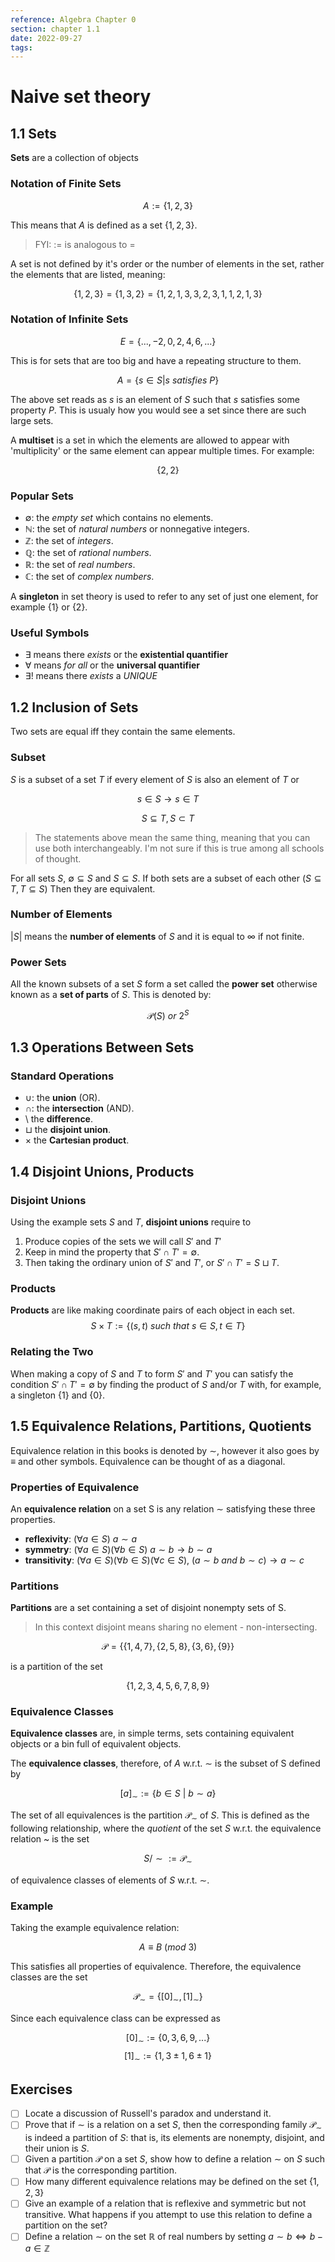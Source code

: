 ```yaml
---
reference: Algebra Chapter 0
section: chapter 1.1
date: 2022-09-27
tags:
---
```

# Naive set theory

## 1.1 Sets

**Sets** are a collection of objects

### Notation of Finite Sets

$$A:= \{1,2,3\}$$

This means that $A$ is defined as a set $\{1,2,3 \}$.

> FYI: $:=$ is analogous to $=$

A set is not defined by it's order or the number of elements in the set, rather the elements that are listed, meaning:

$$\{1,2,3\}=\{1,3,2\}=\{1,2,1,3,3,2,3,1,1,2,1,3\}$$

### Notation of Infinite Sets

$$E=\{...,-2,0,2,4,6, ...\}$$

This is for sets that are too big and have a repeating structure to them.

$$A=\{s\in S|s\:satisfies\:P\}$$

The above set reads as $s$ is an element of $S$ such that $s$ satisfies some property $P$. This is usualy how you would see a set since there are such large sets.

A **multiset** is a set in which the elements are allowed to appear with 'multiplicity' or the same element can appear multiple times. For example:

$$\{2,2\}$$

### Popular Sets

- $\emptyset$: the *empty set* which contains no elements.
- $\mathbb{N}$: the set of *natural numbers* or nonnegative integers.
- $\mathbb{Z}$: the set of *integers*.
- $\mathbb{Q}$: the set of *rational numbers*.
- $\mathbb{R}$: the set of *real numbers*.
- $\mathbb{C}$: the set of *complex numbers*.

A **singleton** in set theory is used to refer to any set of just one element, for example $\{1\}$ or $\{2\}$.

### Useful Symbols

- $\exists$ means there *exists* or the **existential quantifier**
- $\forall$ means *for all* or the **universal quantifier**
- $\exists !$ means there *exists* a *UNIQUE*



## 1.2 Inclusion of Sets

Two sets are equal iff they contain the same elements.

### Subset

$S$ is a subset of a set $T$ if every element of $S$ is also an element of $T$ or 

$$s \in S \rightarrow s \in T$$

$$S \subseteq T, S\subset T$$

> The statements above mean the same thing, meaning that you can use both interchangeably. I'm not sure if this is true among all schools of thought.

For all sets $S$, $\emptyset \subseteq S$ and $S \subseteq S$. If both sets are a subset of each other ($S \subseteq T, T \subseteq S$) Then they are equivalent.

### Number of Elements

$|S|$ means the **number of elements** of $S$ and it is equal to $\infty$ if not finite.

### Power Sets

All the known subsets of a set $S$ form a set called the **power set** otherwise known as a **set of parts** of $S$. This is denoted by:

$$\mathcal{P}(S) \: or \: 2^{S}$$

## 1.3 Operations Between Sets

### Standard Operations

- $\cup$: the **union** (OR).
- $\cap$: the **intersection** (AND).
- $\setminus$ the **difference**.
- $\sqcup$ the **disjoint union**.
- $\times$ the **Cartesian product**.

## 1.4 Disjoint Unions, Products

### Disjoint Unions

Using the example sets $S$ and $T$, **disjoint unions** require to 
1. Produce copies of the sets we will call $S'$ and $T'$
2. Keep in mind the property that $S'\cap T' = \emptyset$.
3. Then taking the ordinary union of $S'$ and $T'$, or $S' \cap T' = S \sqcup T$.

### Products

**Products** are like making coordinate pairs of each object in each set.
$$ S \times T:= \{(s,t)\:such\:that\:s\in S, t\in T\}$$

### Relating the Two

When making a copy of $S$ and $T$ to form $S'$ and $T'$ you can satisfy the condition $S'\cap T' = \emptyset$ by finding the product of $S$ and/or $T$ with, for example, a singleton $\{1\}$ and $\{0\}$.

## 1.5 Equivalence Relations, Partitions, Quotients

Equivalence relation in this books is denoted by $\sim$, however it also goes by $\equiv$ and other symbols. Equivalence can be thought of as a diagonal.

### Properties of Equivalence

An **equivalence relation** on a set S is any relation $\sim$ satisfying these three properties.
- **reflexivity**: $(\forall a \in S)\:a\sim a$
- **symmetry**: $(\forall a \in S)(\forall b \in S)\: a\sim b \rightarrow b\sim a$
- **transitivity**: $(\forall a \in S)(\forall b \in S)(\forall c \in S),\: (a \sim b \: and \: b \sim c) \rightarrow a \sim c$

### Partitions
**Partitions** are a set containing a set of disjoint nonempty sets of S.
> In this context disjoint means sharing no element - non-intersecting.

$$\mathcal{P} = \{\{1,4,7\},\{2,5,8\},\{3,6\},\{9\}\}$$

is a partition of the set

$$\{1,2,3,4,5,6,7,8,9\}$$

### Equivalence Classes
**Equivalence classes** are, in simple terms, sets containing equivalent objects or a bin full of equivalent objects.

The **equivalence classes**, therefore, of $A$ w.r.t. $\sim$ is the subset of S defined by

$$[a]_{\sim} := \{b \in S \:| \:b \sim a\}$$

The set of all equivalences is the partition $\mathcal{P}_{\sim}$ of $S$. This is defined as the following relationship, where the *quotient* of the set $S$ w.r.t. the equivalence relation ~ is the set 

$$S/\sim := \mathcal{P}_{\sim}$$

of equivalence classes of elements of $S$ w.r.t. $\sim$.

### Example

Taking the example equivalence relation:

$$A \equiv B\:(mod \: 3)$$

This satisfies all properties of equivalence.
Therefore, the equivalence classes are the set 

$$\mathcal{P}_{\sim} = \{[0]_{\sim},[1]_{\sim}\}$$

Since each equivalence class can be expressed as

$$[0]_{\sim} := \{0, 3, 6, 9, ...\}$$
$$[1]_{\sim} := \{1, 3\pm 1, 6 \pm 1\}$$

## Exercises

- [ ] Locate a discussion of Russell's paradox and understand it.
- [ ] Prove that if $\sim$ is a relation on a set $S$, then the corresponding family $\mathcal{P}_{\sim}$ is indeed a partition of $S$: that is, its elements are nonempty, disjoint, and their union is $S$.
- [ ] Given a partition $\mathcal{P}$ on a set $S$, show how to define a relation $\sim$ on $S$ such that $\mathcal{P}$ is the corresponding partition.
- [ ] How many different equivalence relations may be defined on the set $\{1,2,3\}$
- [ ] Give an example of a relation that is reflexive and symmetric but not transitive. What happens if you attempt to use this relation to define a partition on the set?
- [ ] Define a relation $\sim$ on the set $\mathbb{R}$ of real numbers by setting $a\sim b \iff b - a \in \mathbb{Z}$